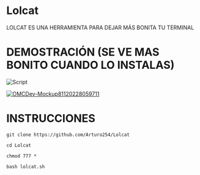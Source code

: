 # Lolcat
LOLCAT ES UNA HERRAMIENTA PARA DEJAR MÁS BONITA TU TERMINAL 

# DEMOSTRACIÓN (SE VE MAS BONITO CUANDO LO INSTALAS) 

<p align="centre">
<img src="https://i.ibb.co/1Zfjk9R/zyro-image.jpg" alt="Script">
</p>


<a href='https://postimg.cc/Z9d2YVKy' target='_blank'><img src='https://i.postimg.cc/d0HYBxbn/OMCDev-Mockup81120228059711.png' border='0' alt='OMCDev-Mockup81120228059711'/></a>

# INSTRUCCIONES

``` 
git clone https://github.com/Arturo254/Lolcat

cd Lolcat

chmod 777 *

bash lolcat.sh

```

